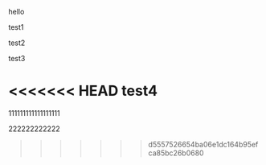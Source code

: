 hello



test1

test2

test3

<<<<<<< HEAD
test4
=======
111111111111111111

222222222222
>>>>>>> d5557526654ba06e1dc164b95efca85bc26b0680
